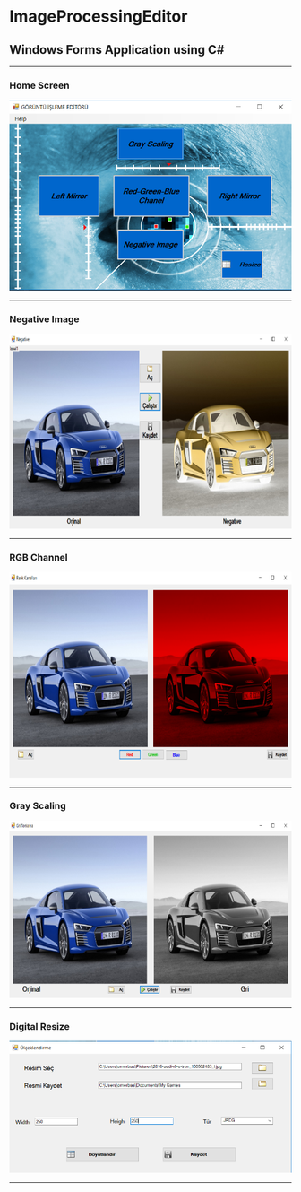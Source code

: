 # ImageProcessingEditor
 
 <h2> Windows Forms Application using C# </h2>
 
 <hr>
 
 <h3>Home Screen</h3> 
  
![header image](https://github.com/omerfbas/ImageProcessingEditor/blob/master/Images/1Menu.png)

 <hr>

 <h3>Negative Image</h3>
 
![header image](https://github.com/omerfbas/ImageProcessingEditor/blob/master/Images/2NegativeImage.png)

 <hr>

 <h3><b>RGB Channel</b></h3> 
 
![header image](https://github.com/omerfbas/ImageProcessingEditor/blob/master/Images/3RGBChannel.png)

 <hr>
 
 <h3>Gray Scaling</h3> 
 
![header image](https://github.com/omerfbas/ImageProcessingEditor/blob/master/Images/4GrayScaling.png)

 <hr>
 
 <h3>Digital Resize</h3> 
 
![header image](https://github.com/omerfbas/ImageProcessingEditor/blob/master/Images/5DigitalResize.png)

 <hr>
